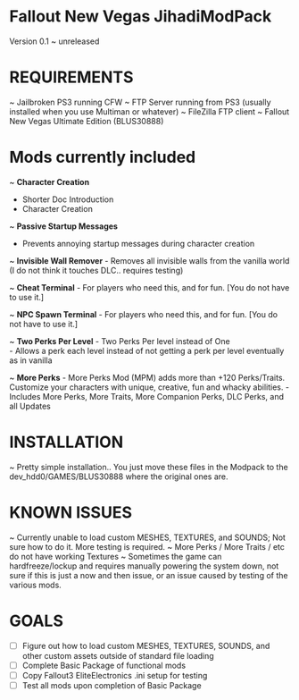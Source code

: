 # Fallout New Vegas JihadiModPack

 Version 0.1 ~ unreleased
 
 # REQUIREMENTS #
 
 ~ Jailbroken PS3 running CFW
 ~ FTP Server running from PS3 (usually installed when you use Multiman or whatever)
 ~ FileZilla FTP client
 ~ Fallout New Vegas Ultimate Edition (BLUS30888)
 
 # Mods currently included #
 
 ~ **Character Creation** 
   - Shorter Doc Introduction  
   - Character Creation
   
 ~ **Passive Startup Messages** 
   - Prevents annoying startup messages during character creation
   
 ~ **Invisible Wall Remover** 
    - Removes all invisible walls from the vanilla world (I do not think it touches DLC.. requires testing)
 
 ~ **Cheat Terminal** 
    - For players who need this, and for fun. [You do not have to use it.]
    
 ~ **NPC Spawn Terminal** 
    - For players who need this, and for fun. [You do not have to use it.]
    
 ~ **Two Perks Per Level**
    - Two Perks Per level instead of One  
    - Allows a perk each level instead of not getting a perk per level eventually as in vanilla
    
 ~ **More Perks**
    - More Perks Mod (MPM) adds more than +120 Perks/Traits. Customize your characters with unique, creative, fun and whacky abilities.
    - Includes More Perks, More Traits, More Companion Perks, DLC Perks, and all Updates
    
 # INSTALLATION #
 
 ~ Pretty simple installation.. You just move these files in the Modpack to the dev_hdd0/GAMES/BLUS30888 where the original ones are.
 
 # KNOWN ISSUES #
 
 ~ Currently unable to load custom MESHES, TEXTURES, and SOUNDS; Not sure how to do it. More testing is required.
 ~ More Perks / More Traits / etc do not have working Textures
 ~ Sometimes the game can hardfreeze/lockup and requires manually powering the system down, not sure if this is just a now and then issue, or an issue caused by testing of the various mods.
 
 # GOALS #
 
- [ ] Figure out how to load custom MESHES, TEXTURES, SOUNDS, and other custom assets outside of standard file loading
- [ ] Complete Basic Package of functional mods
- [ ] Copy Fallout3 EliteElectronics .ini setup for testing
- [ ] Test all mods upon completion of Basic Package
